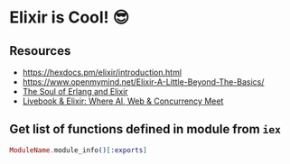 # Elixir is Cool! 😎

## Resources

- https://hexdocs.pm/elixir/introduction.html
- https://www.openmymind.net/Elixir-A-Little-Beyond-The-Basics/
- [The Soul of Erlang and Elixir](https://www.youtube.com/watch?v=JvBT4XBdoUE)
- [Livebook & Elixir: Where AI, Web & Concurrency Meet](https://www.youtube.com/watch?v=pas9WdWIBHs)

## Get list of functions defined in module from `iex`

```ex
ModuleName.module_info()[:exports]
```
